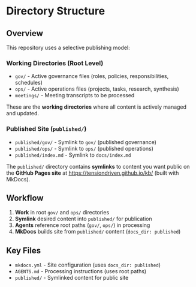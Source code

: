 # Directory Structure

## Overview

This repository uses a selective publishing model:

### Working Directories (Root Level)

- `gov/` - Active governance files (roles, policies, responsibilities, schedules)
- `ops/` - Active operations files (projects, tasks, research, synthesis)
- `meetings/` - Meeting transcripts to be processed

These are the **working directories** where all content is actively managed and updated.

### Published Site (`published/`)

- `published/gov/` - Symlink to `gov/` (published governance)
- `published/ops/` - Symlink to `ops/` (published operations)
- `published/index.md` - Symlink to `docs/index.md`

The `published/` directory contains **symlinks** to content you want public on the **GitHub Pages site** at <https://tensiondriven.github.io/kb/> (built with MkDocs).

## Workflow

1. **Work** in root `gov/` and `ops/` directories
2. **Symlink** desired content into `published/` for publication
3. **Agents** reference root paths (`gov/`, `ops/`) in processing
4. **MkDocs** builds site from `published/` content (`docs_dir: published`)

## Key Files

- `mkdocs.yml` - Site configuration (uses `docs_dir: published`)
- `AGENTS.md` - Processing instructions (uses root paths)
- `published/` - Symlinked content for public site
